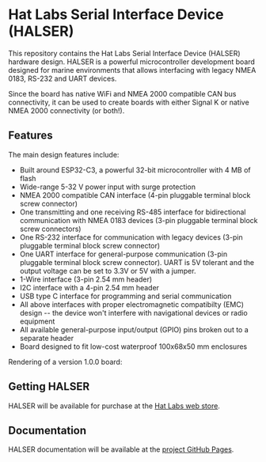 # Hat Labs Serial Interface Device (HALSER)

This repository contains the Hat Labs Serial Interface Device (HALSER) hardware design. HALSER is a powerful microcontroller development board designed for marine environments that allows interfacing with legacy NMEA 0183, RS-232 and UART devices.

Since the board has native WiFi and NMEA 2000 compatible CAN bus connectivity, it can be used to create boards with either Signal K or native NMEA 2000 connectivity (or both!).

## Features

The main design features include:

- Built around ESP32-C3, a powerful 32-bit microcontroller with 4 MB of flash
- Wide-range 5-32 V power input with surge protection
- NMEA 2000 compatible CAN interface (4-pin pluggable terminal block screw connector)
- One transmitting and one receiving RS-485 interface for bidirectional communication with NMEA 0183 devices (3-pin pluggable terminal block screw connectors)
- One RS-232 interface for communication with legacy devices (3-pin pluggable terminal block screw connector)
- One UART interface for general-purpose communication (3-pin pluggable terminal block screw connector). UART is 5V tolerant and the output voltage can be set to 3.3V or 5V with a jumper.
- 1-Wire interface (3-pin 2.54 mm header)
- I2C interface with a 4-pin 2.54 mm header
- USB type C interface for programming and serial communication
- All above interfaces with proper electromagnetic compatibilty (EMC) design -- the device won't interfere with navigational devices or radio equipment
- All available general-purpose input/output (GPIO) pins broken out to a separate header
- Board designed to fit low-cost waterproof 100x68x50 mm enclosures

Rendering of a version 1.0.0 board:

<!--
Front side.
![Rev. 1.0.0 board](images/pcb_rev_2.0.0.jpg)

Back side.
![Rev. 1.0.0 board bottom side](images/pcb_rev_2.0.0-back.jpg)

-->

## Getting HALSER

HALSER will be available for purchase at the [Hat Labs web store](https://shop.hatlabs.fi/).

## Documentation

HALSER documentation will be available at the [project GitHub Pages](https://docs.hatlabs.fi/halser/).
